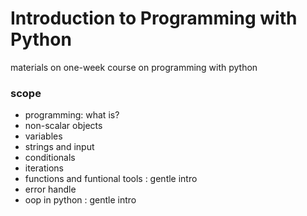 # Introduction to Programming with Python
materials on one-week course on programming with python
### scope
- programming: what is?
- non-scalar objects
- variables 
- strings and input
- conditionals
- iterations
- functions and funtional tools : gentle intro
- error handle
- oop in python : gentle intro
